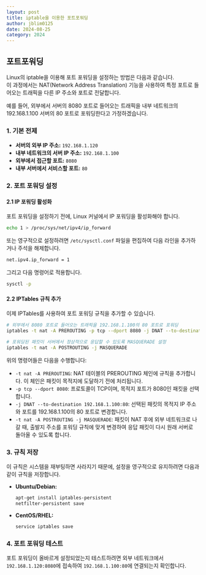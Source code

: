 ```yaml
---
layout: post
title: iptable을 이용한 포트포워딩
author: jblim0125
date: 2024-08-25
category: 2024
---
```


## 포트포워딩

Linux의 iptable을 이용해 포트 포워딩을 설정하는 방법은 다음과 같습니다.  
이 과정에서는 NAT(Network Address Translation) 기능을 사용하여 특정 포트로 들어오는 트래픽을 다른 IP 주소와 포트로 전달합니다.  

예를 들어, 외부에서 서버의 8080 포트로 들어오는 트래픽을 내부 네트워크의 192.168.1.100 서버의 80 포트로 포워딩한다고 가정하겠습니다.

### 1. 기본 전제

- **서버의 외부 IP 주소:** `192.168.1.120`
- **내부 네트워크의 서버 IP 주소:** `192.168.1.100`
- **외부에서 접근할 포트:** `8080`
- **내부 서버에서 서비스할 포트:** `80`

### 2. 포트 포워딩 설정

#### 2.1 IP 포워딩 활성화

포트 포워딩을 설정하기 전에, Linux 커널에서 IP 포워딩을 활성화해야 합니다.

```bash
echo 1 > /proc/sys/net/ipv4/ip_forward
```

또는 영구적으로 설정하려면 `/etc/sysctl.conf` 파일을 편집하여 다음 라인을 추가하거나 주석을 해제합니다.

```bash
net.ipv4.ip_forward = 1
```

그리고 다음 명령어로 적용합니다.

```bash
sysctl -p
```

#### 2.2 IPTables 규칙 추가

이제 IPTables를 사용하여 포트 포워딩 규칙을 추가할 수 있습니다.

```bash
# 외부에서 8080 포트로 들어오는 트래픽을 192.168.1.100의 80 포트로 포워딩
iptables -t nat -A PREROUTING -p tcp --dport 8080 -j DNAT --to-destination 192.168.1.100:80

# 포워딩된 패킷이 서버에서 정상적으로 응답할 수 있도록 MASQUERADE 설정
iptables -t nat -A POSTROUTING -j MASQUERADE
```

위의 명령어들은 다음을 수행합니다:

- `-t nat -A PREROUTING`: NAT 테이블의 PREROUTING 체인에 규칙을 추가합니다. 이 체인은 패킷이 목적지에 도달하기 전에 처리됩니다.
- `-p tcp --dport 8080`: 프로토콜이 TCP이며, 목적지 포트가 8080인 패킷을 선택합니다.
- `-j DNAT --to-destination 192.168.1.100:80`: 선택된 패킷의 목적지 IP 주소와 포트를 192.168.1.100의 80 포트로 변경합니다.
- `-t nat -A POSTROUTING -j MASQUERADE`: 패킷이 NAT 후에 외부 네트워크로 나갈 때, 출발지 주소를 포워딩 규칙에 맞게 변경하여 응답 패킷이 다시 원래 서버로 돌아올 수 있도록 합니다.

### 3. 규칙 저장

이 규칙은 시스템을 재부팅하면 사라지기 때문에, 설정을 영구적으로 유지하려면 다음과 같이 규칙을 저장합니다.

- **Ubuntu/Debian:**

  ```bash
  apt-get install iptables-persistent
  netfilter-persistent save
  ```

- **CentOS/RHEL:**

  ```bash
  service iptables save
  ```

### 4. 포트 포워딩 테스트

포트 포워딩이 올바르게 설정되었는지 테스트하려면 외부 네트워크에서 `192.168.1.120:8080`에 접속하여 `192.168.1.100:80`에 연결되는지 확인합니다.
